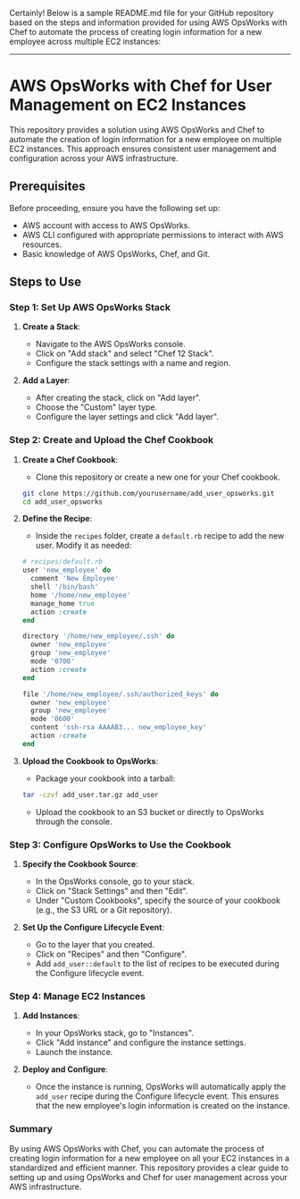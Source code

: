 Certainly! Below is a sample README.md file for your GitHub repository based on the steps and information provided for using AWS OpsWorks with Chef to automate the process of creating login information for a new employee across multiple EC2 instances:

---

# AWS OpsWorks with Chef for User Management on EC2 Instances

This repository provides a solution using AWS OpsWorks and Chef to automate the creation of login information for a new employee on multiple EC2 instances. This approach ensures consistent user management and configuration across your AWS infrastructure.

## Prerequisites

Before proceeding, ensure you have the following set up:

- AWS account with access to AWS OpsWorks.
- AWS CLI configured with appropriate permissions to interact with AWS resources.
- Basic knowledge of AWS OpsWorks, Chef, and Git.

## Steps to Use

### Step 1: Set Up AWS OpsWorks Stack

1. **Create a Stack**:
   - Navigate to the AWS OpsWorks console.
   - Click on "Add stack" and select "Chef 12 Stack".
   - Configure the stack settings with a name and region.

2. **Add a Layer**:
   - After creating the stack, click on "Add layer".
   - Choose the "Custom" layer type.
   - Configure the layer settings and click "Add layer".

### Step 2: Create and Upload the Chef Cookbook

1. **Create a Chef Cookbook**:
   - Clone this repository or create a new one for your Chef cookbook.

   ```bash
   git clone https://github.com/yourusername/add_user_opsworks.git
   cd add_user_opsworks
   ```

2. **Define the Recipe**:
   - Inside the `recipes` folder, create a `default.rb` recipe to add the new user. Modify it as needed:

   ```ruby
   # recipes/default.rb
   user 'new_employee' do
     comment 'New Employee'
     shell '/bin/bash'
     home '/home/new_employee'
     manage_home true
     action :create
   end

   directory '/home/new_employee/.ssh' do
     owner 'new_employee'
     group 'new_employee'
     mode '0700'
     action :create
   end

   file '/home/new_employee/.ssh/authorized_keys' do
     owner 'new_employee'
     group 'new_employee'
     mode '0600'
     content 'ssh-rsa AAAAB3... new_employee_key'
     action :create
   end
   ```

3. **Upload the Cookbook to OpsWorks**:
   - Package your cookbook into a tarball:

   ```bash
   tar -czvf add_user.tar.gz add_user
   ```

   - Upload the cookbook to an S3 bucket or directly to OpsWorks through the console.

### Step 3: Configure OpsWorks to Use the Cookbook

1. **Specify the Cookbook Source**:
   - In the OpsWorks console, go to your stack.
   - Click on "Stack Settings" and then "Edit".
   - Under "Custom Cookbooks", specify the source of your cookbook (e.g., the S3 URL or a Git repository).

2. **Set Up the Configure Lifecycle Event**:
   - Go to the layer that you created.
   - Click on "Recipes" and then "Configure".
   - Add `add_user::default` to the list of recipes to be executed during the Configure lifecycle event.

### Step 4: Manage EC2 Instances

1. **Add Instances**:
   - In your OpsWorks stack, go to "Instances".
   - Click "Add instance" and configure the instance settings.
   - Launch the instance.

2. **Deploy and Configure**:
   - Once the instance is running, OpsWorks will automatically apply the `add_user` recipe during the Configure lifecycle event. This ensures that the new employee's login information is created on the instance.

### Summary

By using AWS OpsWorks with Chef, you can automate the process of creating login information for a new employee on all your EC2 instances in a standardized and efficient manner. This repository provides a clear guide to setting up and using OpsWorks and Chef for user management across your AWS infrastructure.


